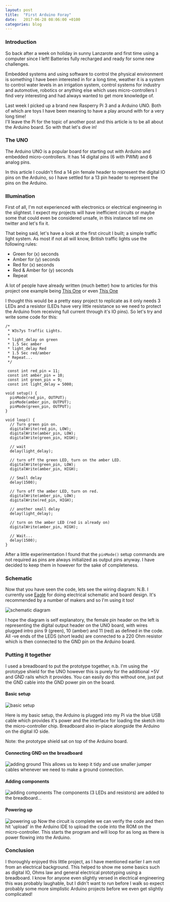 ```yaml
---
layout: post
title:  "First Arduino Foray"
date:   2017-06-28 08:06:00 +0100
categories: blog
---
```


### Introduction

So back after a week on holiday in sunny Lanzarote and first time using a computer
since I left!  Batteries fully recharged and ready for some new challenges.  

Embedded systems and using software to control the physical environment is something
I have been interested in for a long time, weather it is a system to control water
levels in an irrigation system, control systems for industry and automotive, robotics
or anything else which uses micro-controllers I find very interesting and had always
wanted to get more knowledge of.   

Last week I picked up a brand new Rasperry Pi 3 and a Arduino UNO.  Both of which
are toys I have been meaning to have a play around with for a very long time!  
I'll leave the Pi for the topic of another post and this article is to be all about
the Arduino board.  So with that let's dive in!

### The UNO
The Arduino UNO is a popular board for starting out with Arduino
and embedded micro-controllers.  It has 14 digital pins (6 with PWM) and 6 analog pins.

In this article I couldn't find a 14 pin female header to represent the digital IO
pins on the Arduino, so I have settled for a 13 pin header to represent the pins
on the Arduino.

### Illumination
First of all, I'm not experienced with electronics or electrical engineering in
the slightest.  I expect my projects will have inefficient circuits or maybe some
that could even be considered unsafe, in this instance tell me on twitter and let's
fix it.

That being said, let's have a look at the first circuit I built; a simple traffic
light system.  As most if not all will know, British traffic lights use the following
rules:

* Green for (x) seconds
* Amber for (y) seconds
* Red for (x) seconds
* Red & Amber for (y) seconds
* Repeat

A lot of people have already written (much better) how to articles for this project
one example being [This One](http://www.makeuseof.com/tag/arduino-traffic-light-controller/)
or even [This One](http://www.instructables.com/id/Simple-Arduino-Traffic-Lights/)

I thought this would be a pretty easy project to replicate as it only needs 3 LEDs
and a resistor (LEDs have very little resistance so we need to protect the Arduino
from receiving full current through it's IO pins).  So let's try and write some
code for this:

```
/*
 * W3s7ys Traffic Lights.
 *
 * light_delay on green
 * 1.5 Sec amber
 * light_delay Red
 * 1.5 Sec red/amber
 * Repeat...
 */

 const int red_pin = 11;
 const int amber_pin = 10;
 const int green_pin = 9;
 const int light_delay = 5000;

void setup() {
  pinMode(red_pin, OUTPUT);
  pinMode(amber_pin, OUTPUT);
  pinMode(green_pin, OUTPUT);
}

void loop() {
  // Turn green pin on.
  digitalWrite(red_pin, LOW);
  digitalWrite(amber_pin, LOW);
  digitalWrite(green_pin, HIGH);

  // wait
  delay(light_delay);

  // turn off the green LED, turn on the amber LED.
  digitalWrite(green_pin, LOW);
  digitalWrite(amber_pin, HIGH);

  // Small delay
  delay(1500);

  // Turn off the amber LED, turn on red.
  digitalWrite(amber_pin, LOW);
  digitalWrite(red_pin, HIGH);

  // another small delay
  delay(light_delay);

  // turn on the amber LED (red is already on)
  digitalWrite(amber_pin, HIGH);

  // Wait...
  delay(1500);
}
```
After a little experimentation I found that the `pinMode()` setup commands are
not required as pins are always initialized as output pins anyway.  I have
decided to keep them in however for the sake of completeness.

### Schematic
Now that you have seen the code, lets see the wiring diagram:
N.B. I currently use [Eagle](https://www.autodesk.com/products/eagle/free-download) for doing electrical schematic and board design.  It's recommended by a number of
makers and so I'm using it too!

![schematic diagram](/assets/img/arduino1/Traffic.png)

I hope the diagram is self explanatory, the female pin header on the left is
representing the digital output header on the UNO board, with wires plugged intro
pins 9 (green), 10 (amber) and 11 (red) as defined in the code.  All -ve ends of
the LEDS (short leads) are connected to a 220 Ohm resistor which is then connected
to the GND pin on the Arduino board.

### Putting it together
I used a breadboard to put the prototype together, n.b. I'm using the prototype
shield for the UNO however this is purely for the additional +5V and GND rails
which it provides.  You can easily do this without one, just put the GND cable
into the GND power pin on the board.

#### Basic setup

![basic setup](/assets/img/arduino1/IMG_0797.JPG)


Here is my basic setup, the Arduino is plugged into my Pi via the blue USB cable
which provides it's power and the interface for loading the sketch into the
micro-controller chip.  Breadboard also in-place alongside the Arduino on the
digital IO side.

Note: the prototype shield sat on top of the Arduino board.

#### Connecting GND on the breadboard  
![adding ground](/assets/img/arduino1/IMG_0798.JPG)
This allows us to keep it tidy and use smaller jumper cables whenever we need to
make a ground connection.

#### Adding components
![adding components](/assets/img/arduino1/IMG_0799.JPG)
The components (3 LEDs and resistors) are added to the breadboard...

#### Powering up
![powering up](/assets/img/arduino1/IMG_0800.JPG)
Now the circuit is complete we can verify the code and then hit 'upload' in the
Arduino IDE to upload the code into the ROM on the micro-controller.  This starts
the program and will loop for as long as there is power flowing into the Arduino.

### Conclusion
I thoroughly enjoyed this little project, as I have mentioned earlier I am not
from an electrical background.  This helped to show me some basics such as digital
IO, Ohms law and general electrical prototyping using a breadboard.
I know for anyone even slightly versed in electrical engineering this was probably
laughable, but I didn't want to run before I walk so expect probably some more
simplistic Arduino projects before we even get slightly complicated!
